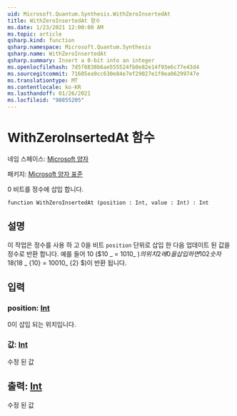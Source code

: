 ```yaml
---
uid: Microsoft.Quantum.Synthesis.WithZeroInsertedAt
title: WithZeroInsertedAt 함수
ms.date: 1/23/2021 12:00:00 AM
ms.topic: article
qsharp.kind: function
qsharp.namespace: Microsoft.Quantum.Synthesis
qsharp.name: WithZeroInsertedAt
qsharp.summary: Insert a 0-bit into an integer
ms.openlocfilehash: 7d5f8838b6ae555524fb0e82e14f93e6c77e43d4
ms.sourcegitcommit: 71605ea9cc630e84e7ef29027e1f0ea06299747e
ms.translationtype: MT
ms.contentlocale: ko-KR
ms.lasthandoff: 01/26/2021
ms.locfileid: "98855205"
---
```

# <a name="withzeroinsertedat-function"></a>WithZeroInsertedAt 함수

네임 스페이스: [Microsoft 양자](xref:Microsoft.Quantum.Synthesis)

패키지: [Microsoft 양자 표준](https://nuget.org/packages/Microsoft.Quantum.Standard)


0 비트를 정수에 삽입 합니다.

```qsharp
function WithZeroInsertedAt (position : Int, value : Int) : Int
```


## <a name="description"></a>설명

이 작업은 정수를 사용 하 고 0을 비트 `position` 단위로 삽입 한 다음 업데이트 된 값을 정수로 반환 합니다.  예를 들어 10 ($10 _ = 1010_ $)의 위치 2에 0을 삽입 하면 {10} {2} 숫자 18 ($18 _ {10} = 10010_ {2} $)이 반환 됩니다.

## <a name="input"></a>입력

### <a name="position--int"></a>position: [Int](xref:microsoft.quantum.lang-ref.int)

0이 삽입 되는 위치입니다.


### <a name="value--int"></a>값: [Int](xref:microsoft.quantum.lang-ref.int)

수정 된 값



## <a name="output--int"></a>출력: [Int](xref:microsoft.quantum.lang-ref.int)

수정 된 값